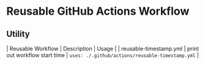 # Reusable GitHub Actions Workflow

## Utility
| Reusable Workflow | Description | Usage |
| reusable-timestamp.yml | print out workflow start time | `uses: ./.github/actions/reusable-timestamp.yml` |
